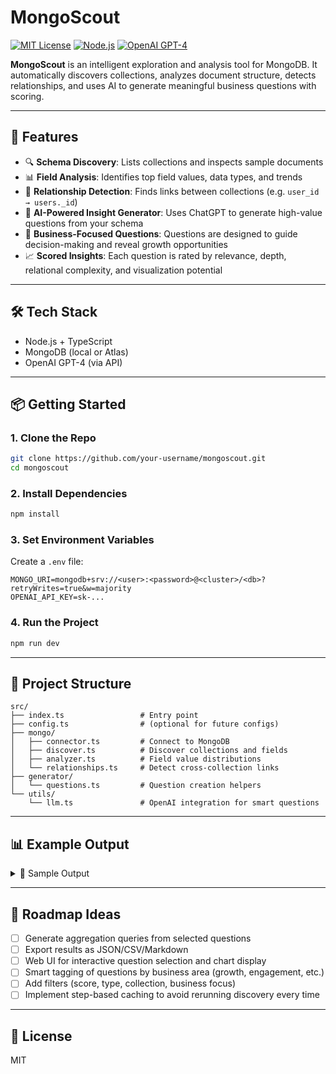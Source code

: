 # MongoScout

[![MIT License](https://img.shields.io/badge/license-MIT-blue.svg)](LICENSE)
[![Node.js](https://img.shields.io/badge/node-%3E%3D18.x-green.svg)](https://nodejs.org/)
[![OpenAI GPT-4](https://img.shields.io/badge/ai-gpt4-orange)](https://openai.com)

**MongoScout** is an intelligent exploration and analysis tool for MongoDB. It automatically discovers collections, analyzes document structure, detects relationships, and uses AI to generate meaningful business questions with scoring.

---

## 🚀 Features

* 🔍 **Schema Discovery**: Lists collections and inspects sample documents
* 📊 **Field Analysis**: Identifies top field values, data types, and trends
* 🔗 **Relationship Detection**: Finds links between collections (e.g. `user_id → users._id`)
* 🤖 **AI-Powered Insight Generator**: Uses ChatGPT to generate high-value questions from your schema
* 🧠 **Business-Focused Questions**: Questions are designed to guide decision-making and reveal growth opportunities
* 📈 **Scored Insights**: Each question is rated by relevance, depth, relational complexity, and visualization potential

---

## 🛠 Tech Stack

* Node.js + TypeScript
* MongoDB (local or Atlas)
* OpenAI GPT-4 (via API)

---

## 📦 Getting Started

### 1. Clone the Repo

```bash
git clone https://github.com/your-username/mongoscout.git
cd mongoscout
```

### 2. Install Dependencies

```bash
npm install
```

### 3. Set Environment Variables

Create a `.env` file:

```env
MONGO_URI=mongodb+srv://<user>:<password>@<cluster>/<db>?retryWrites=true&w=majority
OPENAI_API_KEY=sk-...
```

### 4. Run the Project

```bash
npm run dev
```

---

## 📂 Project Structure

```
src/
├── index.ts                 # Entry point
├── config.ts                # (optional for future configs)
├── mongo/
│   ├── connector.ts         # Connect to MongoDB
│   ├── discover.ts          # Discover collections and fields
│   ├── analyzer.ts          # Field value distributions
│   └── relationships.ts     # Detect cross-collection links
├── generator/
│   └── questions.ts         # Question creation helpers
└── utils/
    └── llm.ts               # OpenAI integration for smart questions
```

---

## 📊 Example Output

<details>
<summary>🧠 Sample Output</summary>

```bash
📊 Strategic Business Questions:
- What is the growth rate of markets in different countries?
  🔹 Relevance: 5
  🔹 Insight Depth: 4
  🔹 Relationships: 3
  🔹 Visualization Fit: 5
  🔸 Total Score: 17

- How many unique users engage with each market over a specific period?
  🔹 Total Score: 16
...
```

</details>

---

## 📌 Roadmap Ideas

* [ ] Generate aggregation queries from selected questions
* [ ] Export results as JSON/CSV/Markdown
* [ ] Web UI for interactive question selection and chart display
* [ ] Smart tagging of questions by business area (growth, engagement, etc.)
* [ ] Add filters (score, type, collection, business focus)
* [ ] Implement step-based caching to avoid rerunning discovery every time

---

## 📃 License

MIT
